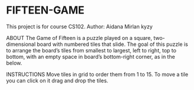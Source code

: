 # FIFTEEN-GAME
This project is for course CS102.
Author: Aidana Mirlan kyzy

ABOUT
The Game of Fifteen is a puzzle played on a square, two-dimensional board with numbered tiles that slide. The goal of this puzzle is to arrange the board’s tiles from smallest to largest, left to right, top to bottom, with an empty space in board’s bottom-right corner, as in the below.

INSTRUCTIONS
Move tiles in grid to order them from 1 to 15. 
To move a tile you can click on it drag and drop the tiles.
